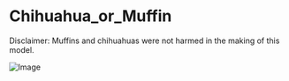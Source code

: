 # Chihuahua_or_Muffin
Disclaimer: Muffins and chihuahuas were not harmed in the making of this model.

![Image](https://github.com/user-attachments/assets/00b36d6e-659b-4c6a-9816-e7b0a07850ce)
